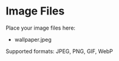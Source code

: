 # Image Files

Place your image files here:
- wallpaper.jpeg

Supported formats: JPEG, PNG, GIF, WebP